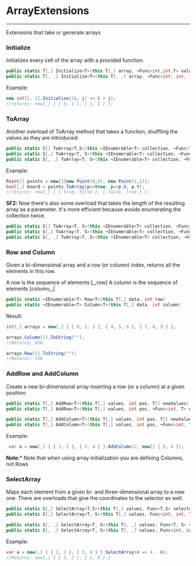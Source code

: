 # ArrayExtensions
---------------

Extensions that take or generate arrays

### Initialize

Initializes every cell of the array with a provided function.

```C#
public static T[,] Initialize<T>(this T[,] array, ¬Func<int,int,T> valueXY)
public static T[, ,] Initialize<T>(this T[, ,] array, ¬Func<int, int, int, T> valueXYZ)
```

Example:

```C#
new int[2, 2].Initialize((i, j) => i + j);
//returns: new[,] { { 0, 1 }, { 1, 2 } }; 
```

### ToArray

Another overload of ToArray method that takes a function, shuffling the
values as they are introduced:

```C#
public static S[] ToArray<T,S>(this ¬IEnumerable<T> collection, ¬Func<T, S> value, ¬Func<T, int> xPos)
public static S[,] ToArray<T, S>(this ¬IEnumerable<T> collection, ¬Func<T, S> value, ¬Func<T, int> xPos, ¬Func<T, int> yPos)
public static S[, ,] ToArray<T, S>(this ¬IEnumerable<T> collection, ¬Func<T, S> value, ¬Func<T, int> xPos, ¬Func<T, int> yPos, ¬Func<T, int> zPos)
```

Example:

```C#
Point[] points = new[]{new Point(0,0), new Point(1,1)};
bool[,] board = points.ToArray(p=>true, p=>p.X, p.Y); 
//returns: new[,] { { true, false }, { false, true } }; 
```

**SF2:** Now there's also some overload that takes the length of the
resulting array as a parameter. It's more efficient because avoids
enumerating the collection twice.

```C#
public static S[] ToArray<T, S>(this ¬IEnumerable<T> collection, ¬Func<T, S> value, ¬Func<T, int> xPos, int xLength)
public static S[,] ToArray<T, S>(this ¬IEnumerable<T> collection, ¬Func<T, S> value, ¬Func<T, int> xPos, ¬Func<T, int> yPos, int xLength, int yLength)
public static S[, ,] ToArray<T, S>(this ¬IEnumerable<T> collection, ¬Func<T, S> value, ¬Func<T, int> xPos, ¬Func<T, int> yPos, ¬Func<T, int> zPos, int xLength, int yLength, int zLength)
```

### Row and Column

Given a bi-dimensional array and a row (or column) index, returns all
the elements in this row.

A row is the sequence of elements [\_,row] A column is the sequence of
elements [column,\_]

```C#
public static ¬IEnumerable<T> Row<T>(this T[,] data, int row)
public static ¬IEnumerable<T> Column<T>(this T[,] data, int column)
```

Result:

```C#
int[,] arrays = new[,] { { 0, 1, 3 }, { 4, 5, 6 }, { 7, 8, 9 } };

arrays.Column(1).ToString("");
//Returns: 456

arrays.Row(1).ToString(""); 
//Returns: 158
```

### AddRow and AddColumn

Create a new bi-dimensional array inserting a row (or a column) at a
given position:

```C#
public static T[,] AddRow<T>(this T[,] values, int pos, T[] newValues)
public static T[,] AddRow<T>(this T[,] values, int pos, ¬Func<int, T> newValue)

public static T[,] AddColumn<T>(this T[,] values, int pos, T[] newValues)
public static T[,] AddColumn<T>(this T[,] values, int pos, ¬Func<int, T> newValue)
```

Example:

```C#
 var a = new[,] { { 1, 2 }, { 3, 4 } }.AddColumn(2, new[] { 5, 6 });
```

**Note:*** Note that when using array initialization you are defining
Columns, not Rows

### SelectArray

Maps each element from a given bi- and three-dimensional array to a new
one. There are overloads that give the coordinates to the selector as
well.

```C#
public static S[,] SelectArray<T,S>(this T[,] values, Func<T,S> selector)
public static S[,] SelectArray<T, S>(this T[,] values, Func<int, int, T, S> selector)

public static S[, ,] SelectArray<T, S>(this T[, ,] values, Func<T, S> selector)
public static S[, ,] SelectArray<T, S>(this T[, ,] values, Func<int, int, int, T, S> selector)
```

Example:

```C#
var a = new[,] { { 1, 2 }, { 3, 4 } }.SelectArray(n => 4 - n);
//Returns: new[,] { { 3, 2 }, { 1, 0 } } 
```
